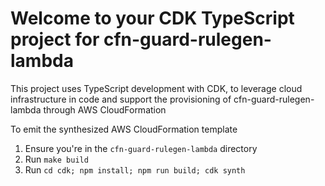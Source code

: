 # Welcome to your CDK TypeScript project for cfn-guard-rulegen-lambda

This project uses TypeScript development with CDK, to leverage cloud infrastructure in code and support the provisioning of cfn-guard-rulegen-lambda through AWS CloudFormation

To emit the synthesized AWS CloudFormation template
1. Ensure you're in the `cfn-guard-rulegen-lambda` directory
1. Run `make build`
1. Run `cd cdk; npm install; npm run build; cdk synth`